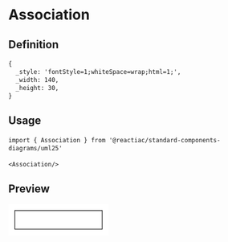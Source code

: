 # Association

## Definition

```
{
  _style: 'fontStyle=1;whiteSpace=wrap;html=1;',
  _width: 140,
  _height: 30,
}
```

## Usage

```
import { Association } from '@reactiac/standard-components-diagrams/uml25'

<Association/>
```

## Preview

<img src="./association.png" width="200"/>
